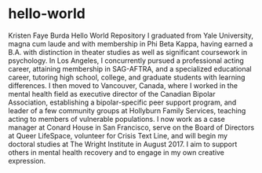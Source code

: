 # hello-world
Kristen Faye Burda Hello World Repository
I graduated from Yale University, magna cum laude and with membership in Phi Beta Kappa, having earned a B.A. with distinction in theater studies as well as significant coursework in psychology. In Los Angeles, I concurrently pursued a professional acting career, attaining membership in SAG-AFTRA, and a specialized educational career, tutoring high school, college, and graduate students with learning differences. I then moved to Vancouver, Canada, where I worked in the mental health field as executive director of the Canadian Bipolar Association, establishing a bipolar-specific peer support program, and leader of a few community groups at Hollyburn Family Services, teaching acting to members of vulnerable populations. I now work as a case manager at Conard House in San Francisco, serve on the Board of Directors at Queer LifeSpace, volunteer for Crisis Text Line, and will begin my doctoral studies at The Wright Institute in August 2017. I aim to support others in mental health recovery and to engage in my own creative expression. 
